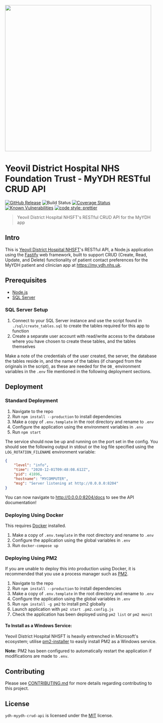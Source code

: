 <img alttext="Yeovil District Hospital Logo" src="https://yeovilhospital.co.uk/wp-content/uploads/2017/03/Yeovil_Hospital_Logo.jpg" width="480" />

# Yeovil District Hospital NHS Foundation Trust - MyYDH RESTful CRUD API

[![GitHub Release](https://img.shields.io/github/release/Fdawgs/ydh-myydh-crud-api.svg)](https://github.com/Fdawgs/ydh-myydh-crud-api/releases/latest/) ![Build Status](https://github.com/Fdawgs/ydh-myydh-crud-api/workflows/CI/badge.svg?branch=master) [![Coverage Status](https://coveralls.io/repos/github/Fdawgs/ydh-myydh-crud-api/badge.svg?branch=master)](https://coveralls.io/github/Fdawgs/ydh-myydh-crud-api?branch=master) [![Known Vulnerabilities](https://snyk.io/test/github/Fdawgs/ydh-myydh-crud-api/badge.svg)](https://snyk.io/test/github/Fdawgs/ydh-myydh-crud-api) [![code style: prettier](https://img.shields.io/badge/code_style-prettier-ff69b4.svg?style=flat)](https://github.com/prettier/prettier)

> Yeovil District Hospital NHSFT's RESTful CRUD API for the MyYDH app

## Intro

This is [Yeovil District Hospital NHSFT](https://yeovilhospital.co.uk/)'s RESTful API, a Node.js application using the [Fastify](https://www.fastify.io/) web framework, built to support CRUD (Create, Read, Update, and Delete) functionality of patient contact preferences for the MyYDH patient and clinician app at https://my.ydh.nhs.uk.

## Prerequisites

-   [Node.js](https://nodejs.org/en/)
-   [SQL Server](https://www.microsoft.com/en-gb/sql-server/sql-server-downloads)

### SQL Server Setup

1. Connect to your SQL Server instance and use the script found in `./sql/create_tables.sql` to create the tables required for this app to function
2. Create a separate user account with read/write access to the database where you have chosen to create these tables, and the tables themselves

Make a note of the credentials of the user created, the server, the database the tables reside in, and the name of the tables (if changed from the originals in the script), as these are needed for the `DB_` environment variables in the `.env` file mentioned in the following deployment sections.

## Deployment

### Standard Deployment

1. Navigate to the repo
2. Run `npm install --production` to install dependencies
3. Make a copy of `.env.template` in the root directory and rename to `.env`
4. Configure the application using the environment variables in `.env`
5. Run `npm start`

The service should now be up and running on the port set in the config. You should see the following output in stdout or the log file specified using the `LOG_ROTATION_FILENAME` environment variable:

```json
{
	"level": "info",
	"time": "2020-12-01T09:48:08.612Z",
	"pid": 41896,
	"hostname": "MYCOMPUTER",
	"msg": "Server listening at http://0.0.0.0:8204"
}
```

You can now navigate to http://0.0.0.0:8204/docs to see the API documentation!

### Deploying Using Docker

This requires [Docker](https://www.docker.com/products) installed.

1. Make a copy of `.env.template` in the root directory and rename to `.env`
2. Configure the application using the global variables in `.env`
3. Run `docker-compose up`

### Deploying Using PM2

If you are unable to deploy this into production using Docker, it is recommended that you use a process manager such as [PM2](https://pm2.keymetrics.io/).

1. Navigate to the repo
2. Run `npm install --production` to install dependencies
3. Make a copy of `.env.template` in the root directory and rename to `.env`
4. Configure the application using the global variables in `.env`
5. Run `npm install -g pm2` to install pm2 globally
6. Launch application with `pm2 start .pm2.config.js`
7. Check the application has been deployed using `pm2 list` or `pm2 monit`

#### To Install as a Windows Service:

Yeovil District Hospital NHSFT is heavily entrenched in Microsoft's ecosystem; utilise [pm2-installer](https://github.com/jessety/pm2-installer) to easily install PM2 as a Windows service.

**Note:** PM2 has been configured to automatically restart the application if modifications are made to `.env`.

## Contributing

Please see [CONTRIBUTING.md](https://github.com/Fdawgs/ydh-myydh-crud-api/blob/master/CONTRIBUTING.md) for more details regarding contributing to this project.

## License

`ydh-myydh-crud-api` is licensed under the [MIT](https://github.com/Fdawgs/ydh-myydh-crud-api/blob/master/LICENSE) license.
